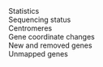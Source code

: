 <div class="left-menu-part left-menu-item"><a routerLink="/status/statistics">Statistics</a></div>
<div class="left-menu-part left-menu-item"><a routerLink="/status/sequencing-status">Sequencing status</a></div>
<div class="left-menu-part left-sub-menu-item"><a routerLink="/status/centromeres">Centromeres</a></div>
<div class="left-menu-part left-menu-item"><a routerLink="/status/gene-coordinate-changes">Gene coordinate changes</a></div>
<div class="left-menu-part left-menu-item"><a routerLink="/status/new-and-removed-genes">New and removed genes</a></div>
<div class="left-menu-part left-menu-item"><a routerLink="/status/unmapped_genes">Unmapped genes</a></div>
